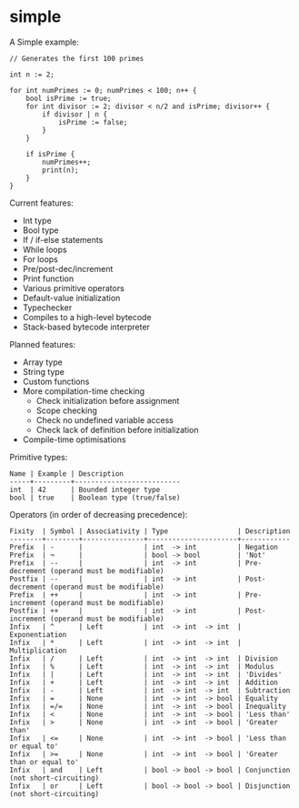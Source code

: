 simple
======

A Simple example:

    // Generates the first 100 primes

    int n := 2;

    for int numPrimes := 0; numPrimes < 100; n++ {
        bool isPrime := true;
        for int divisor := 2; divisor < n/2 and isPrime; divisor++ {
            if divisor | n {
                isPrime := false;
            }
        }

        if isPrime {
            numPrimes++;
            print(n);
        }
    }

Current features:

 - Int type
 - Bool type
 - If / if-else statements
 - While loops
 - For loops
 - Pre/post-dec/increment
 - Print function
 - Various primitive operators
 - Default-value initialization
 - Typechecker
 - Compiles to a high-level bytecode
 - Stack-based bytecode interpreter

Planned features:
 - Array type
 - String type
 - Custom functions
 - More compilation-time checking
    - Check initialization before assignment
    - Scope checking
    - Check no undefined variable access
    - Check lack of definition before initialization
 - Compile-time optimisations

Primitive types:

    Name | Example | Description
    -----+---------+--------------------------
    int  | 42      | Bounded integer type
    bool | true    | Boolean type (true/false)

Operators (in order of decreasing precedence):

    Fixity  | Symbol | Associativity | Type                 | Description
    --------+--------+---------------+----------------------+------------
    Prefix  | -      |               | int  -> int          | Negation
    Prefix  | ¬      |               | bool -> bool         | 'Not'
    Prefix  | --     |               | int  -> int          | Pre-decrement (operand must be modifiable)
    Postfix | --     |               | int  -> int          | Post-decrement (operand must be modifiable)
    Prefix  | ++     |               | int  -> int          | Pre-increment (operand must be modifiable)
    Postfix | ++     |               | int  -> int          | Post-increment (operand must be modifiable)
    Infix   | ^      | Left          | int  -> int  -> int  | Exponentiation
    Infix   | *      | Left          | int  -> int  -> int  | Multiplication
    Infix   | /      | Left          | int  -> int  -> int  | Division
    Infix   | %      | Left          | int  -> int  -> int  | Modulus
    Infix   | |      | Left          | int  -> int  -> int  | 'Divides'
    Infix   | +      | Left          | int  -> int  -> int  | Addition
    Infix   | -      | Left          | int  -> int  -> int  | Subtraction
    Infix   | =      | None          | int  -> int  -> bool | Equality
    Infix   | =/=    | None          | int  -> int  -> bool | Inequality
    Infix   | <      | None          | int  -> int  -> bool | 'Less than'
    Infix   | >      | None          | int  -> int  -> bool | 'Greater than'
    Infix   | <=     | None          | int  -> int  -> bool | 'Less than or equal to'
    Infix   | >=     | None          | int  -> int  -> bool | 'Greater than or equal to'
    Infix   | and    | Left          | bool -> bool -> bool | Conjunction (not short-circuiting)
    Infix   | or     | Left          | bool -> bool -> bool | Disjunction (not short-circuiting)

